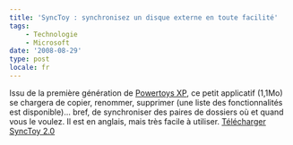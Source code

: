 ```yaml
---
title: 'SyncToy : synchronisez un disque externe en toute facilité'
tags:
    - Technologie
    - Microsoft
date: '2008-08-29'
type: post
locale: fr
---
```


Issu de la première génération de [Powertoys XP](http://fr.wikipedia.org/wiki/Powertoys), ce petit applicatif (1,1Mo) se chargera de copier, renommer, supprimer (une liste des fonctionnalités est disponible)… bref, de synchroniser des paires de dossiers où et quand vous le voulez. Il est en anglais, mais très facile à utiliser. [Télécharger SyncToy 2.0](http://www.microsoft.com/en-us/download/details.aspx?id=15155)
